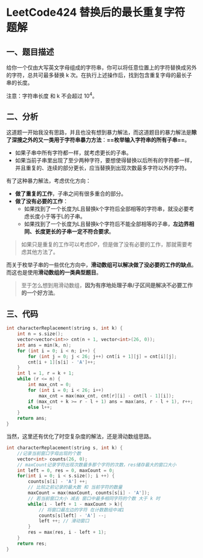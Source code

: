 # LeetCode424 替换后的最长重复字符 题解

## 一、题目描述

给你一个仅由大写英文字母组成的字符串，你可以将任意位置上的字符替换成另外的字符，总共可最多替换 k 次。在执行上述操作后，找到包含重复字母的最长子串的长度。

注意：字符串长度 和 k 不会超过 $10^4$。



## 二、分析

这道题一开始我没有思路，并且也没有想到暴力解法，而这道题目的暴力解法是**除了深搜之外的又一类用于字符串暴力方法**：**==枚举输入字符串的所有子串==**。

+ 如果子串中所有字符都一样，就考虑更长的子串。
+ 如果当前子串里出现了至少两种字符，要想使得替换以后所有的字符都一样，并且重复的、连续的部分更长，应当替换到出现次数最多字符以外的字符。

有了这种暴力解法，考虑优化方向：

+ **做了重复的工作**，子串之间有很多重合的部分。
+ **做了没有必要的工作**：
  + 如果找到了一个长度为L且替换k个字符后全部相等的字符串，就没必要考虑长度小于等于L的子串。
  + 如果找到了一个长度为L且替换k个字符后不能全部相等的子串，**左边界相同、长度更长的子串一定不符合要求**。

> 如果只是重复的工作可以考虑DP，但是做了没有必要的工作，那就需要考虑其他方法了。

而关于枚举子串的一些优化方向中，**滑动数组可以解决做了没必要的工作的缺点**。而这也是使用**滑动数组的一类典型题目**。

> 至于怎么想到用滑动数组，**因为有序地处理子串/子区间是解决不必要工作的一个好方法**。



## 三、代码

```c++
int characterReplacement(string s, int k) {
    int n = s.size();
    vector<vector<int>> cnt(n + 1, vector<int>(26, 0));
    int ans = min(k, n);
    for (int i = 0; i < n; i++) {
        for (int j = 0; j < 26; j++) cnt[i + 1][j] = cnt[i][j];
        cnt[i + 1][s[i] - 'A']++;
    }
    int l = 1, r = k + 1;
    while (r <= n) {
        int max_cnt = 0;
        for (int i = 0; i < 26; i++) 
            max_cnt = max(max_cnt, cnt[r][i] - cnt[l - 1][i]);
        if (max_cnt + k >= r - l + 1) ans = max(ans, r - l + 1), r++;
        else l++;
    }
    return ans;
}
```

当然，这里还有优化了时空复杂度的解法，还是滑动数组思路。

```c++
int characterReplacement(string s, int k) {
    //记录当前窗口字母出现的个数
    vector<int> counts(26, 0); 
    // maxCount记录字符出现次数最多那个字符的次数，res储存最大的窗口大小
    int left = 0, res = 0, maxCount = 0; 
    for(int i = 0; i < s.size(); i ++) {
        counts[s[i] - 'A'] ++;
        // 比较之前记录的最大数 和 当前字符的数量
        maxCount = max(maxCount, counts[s[i] - 'A']); 
        // 若当前窗口大小 减去 窗口中最多相同字符的个数 大于 k 时
        while(i - left + 1 - maxCount > k){ 
            // 将窗口最左边的字符 在计数数组中减1
            counts[s[left] - 'A'] --; 
            left ++; // 滑动窗口
        }
        res = max(res, i - left + 1);
    }
    return res;
}
```


